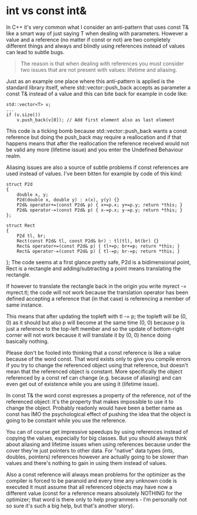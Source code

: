 # int vs const int&

In C++ it's very common what I consider an anti-pattern that uses const T& like a smart way of just saying T when dealing with parameters. However a value and a reference (no matter if const or not) are two completely different things and always and blindly using references instead of values can lead to subtle bugs.

> The reason is that when dealing with references you must consider two issues that are not present with values: lifetime and aliasing.

Just as an example one place where this anti-pattern is applied is the standard library itself, where std::vector<T>::push_back accepts as parameter a const T& instead of a value and this can bite back for example in code like:

    std::vector<T> v;
    ...
    if (v.size())
        v.push_back(v[0]); // Add first element also as last element
This code is a ticking bomb because std::vector::push_back wants a const reference but doing the push_back may require a reallocation and if that happens means that after the reallocation the reference received would not be valid any more (lifetime issue) and you enter the Undefined Behaviour realm.

Aliasing issues are also a source of subtle problems if const references are used instead of values. I've been bitten for example by code of this kind:

    struct P2d
    { 
        double x, y;
        P2d(double x, double y) : x(x), y(y) {}
        P2d& operator+=(const P2d& p) { x+=p.x; y+=p.y; return *this; }
        P2d& operator-=(const P2d& p) { x-=p.x; y-=p.y; return *this; }
    };

    struct Rect
    {
        P2d tl, br;
        Rect(const P2d& tl, const P2d& br) : tl(tl), bt(br) {}
        Rect& operator+=(const P2d& p) { tl+=p; br+=p; return *this; }
        Rect& operator-=(const P2d& p) { tl-=p; br-=p; return *this; }
};
The code seems at a first glance pretty safe, P2d is a bidimensional point, Rect is a rectangle and adding/subtracting a point means translating the rectangle.

If however to translate the rectangle back in the origin you write myrect -= myrect.tl; the code will not work because the translation operator has been defined accepting a reference that (in that case) is referencing a member of same instance.

This means that after updating the topleft with tl -= p; the topleft will be (0, 0) as it should but also p will become at the same time (0, 0) because p is just a reference to the top-left member and so the update of bottom-right corner will not work because it will translate it by (0, 0) hence doing basically nothing.

Please don't be fooled into thinking that a const reference is like a value because of the word const. That word exists only to give you compile errors if you try to change the referenced object using that reference, but doesn't mean that the referenced object is constant. More specifically the object referenced by a const ref can change (e.g. because of aliasing) and can even get out of existence while you are using it (lifetime issue).

In const T& the word const expresses a property of the reference, not of the referenced object: it's the property that makes impossible to use it to change the object. Probably readonly would have been a better name as const has IMO the psychological effect of pushing the idea that the object is going to be constant while you use the reference.

You can of course get impressive speedups by using references instead of copying the values, especially for big classes. But you should always think about aliasing and lifetime issues when using references because under the cover they're just pointers to other data. For "native" data types (ints, doubles, pointers) references however are actually going to be slower than values and there's nothing to gain in using them instead of values.

Also a const reference will always mean problems for the optimizer as the compiler is forced to be paranoid and every time any unknown code is executed it must assume that all referenced objects may have now a different value (const for a reference means absolutely NOTHING for the optimizer; that word is there only to help programmers - I'm personally not so sure it's such a big help, but that's another story).
